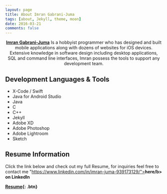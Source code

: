 ```yaml
---
layout: page
title: About Imran Gabrani-Juma
tags: [about, Jekyll, theme, moon]
date: 2016-03-21
comments: false
---
```


<center><a href="https://www.linkedin.com/in/imran-juma-939173129/"><b>Imran Gabrani-Juma</b></a> Is a hobbyist programmer who has designed and built mobile applications along with dozens of websites for iOS devices. Extensive knowledge in software design including desktop applications, SQL and command line interfaces, Imran possess the tools to support any development team.</center>

## Development Languages & Tools
* X-Code / Swift
* Java for Android Studio
* Java
* C
* C++
* Jekyll
* Adobe XD
* Adobe Photoshop
* Adobe Lightroom
* Sketch

## Resume Information

Click the link below and check out my full Resume, for inquiries feel free to contact me "https://www.linkedin.com/in/imran-juma-939173129/"><b>here/b> on LinkedIn  

[Resume](https://drive.google.com/file/d/19w_rXBwo4_NmAZ033eFC_iXMr30HH9M5/view?usp=sharing){: .btn}
